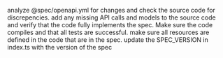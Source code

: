 analyze @spec/openapi.yml for changes and check the source code for discrepencies. add any missing API calls and models to the source code and verify that the code fully implements the spec.  Make sure the code compiles and that all tests are successful.
make sure all resources are defined in the code that are in the spec. update the SPEC_VERSION in index.ts with the version of the spec
